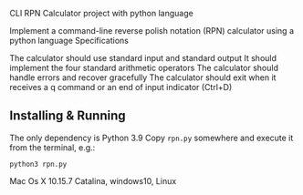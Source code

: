 


CLI RPN Calculator project with python language 

Implement a command-line reverse polish notation (RPN) calculator using a python language
Specifications

The calculator should use standard input and standard output
It should implement the four standard arithmetic operators
The calculator should handle errors and recover gracefully
The calculator should exit when it receives a q command or an end of input indicator (Ctrl+D)

## Installing & Running
The only dependency is Python 3.9 Copy `rpn.py` somewhere and execute it from
the terminal, e.g.:

```
python3 rpn.py
```

Mac Os X 10.15.7 Catalina,
windows10,
Linux 

